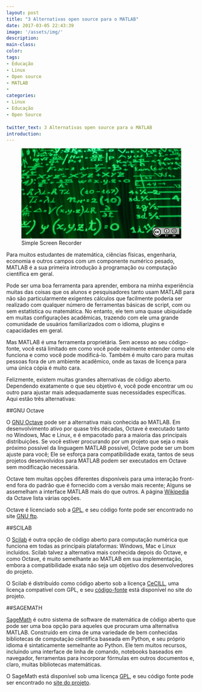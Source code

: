 ```yaml
---
layout: post
title: "3 Alternativas open source para o MATLAB"
date: 2017-03-05 22:43:39
image: '/assets/img/'
description:
main-class:
color:
tags:
- Educação
- Linux
- Open source
- MATLAB
- 
categories:
- Linux
- Educação
- Open Source

twitter_text: 3 Alternativas open source para o MATLAB
introduction:
---
```

<figure>
	<img src="/images/imagens/edu_math_formulas.png">
	<figcaption>Simple Screen Recorder</figcaption>
</figure>

Para muitos estudantes de matemática, ciências físicas, engenharia, economia e outros campos com um componente numérico pesado, MATLAB é a sua primeira introdução à programação ou computação científica em geral.

Pode ser uma boa ferramenta para aprender, embora na minha experiência muitas das coisas que os alunos e pesquisadores tanto usam MATLAB para não são particularmente exigentes cálculos que facilmente poderia ser realizado com qualquer número de ferramentas básicas de script, com ou sem estatística ou matemática. No entanto, ele tem uma quase ubiquidade em muitas configurações acadêmicas, trazendo com ele uma grande comunidade de usuários familiarizados com o idioma, plugins e capacidades em geral.

Mas MATLAB é uma ferramenta proprietária. Sem acesso ao seu código-fonte, você está limitado em como você pode realmente entender como ele funciona e como você pode modificá-lo. Também é muito caro para muitas pessoas fora de um ambiente acadêmico, onde as taxas de licença para uma única cópia é muito cara.

Felizmente, existem muitas grandes alternativas de código aberto. Dependendo exatamente o que seu objetivo é, você pode encontrar um ou outro para ajustar mais adequadamente suas necessidades específicas. Aqui estão três alternativas:

##GNU Octave

O [GNU Octave] pode ser a alternativa mais conhecida ao MATLAB. Em desenvolvimento ativo por quase três décadas, Octave é executado tanto no Windows, Mac e Linux, e é empacotado para a maioria das principais distribuições. Se você estiver procurando por um projeto que seja o mais próximo possível da linguagem MATLAB possível, Octave pode ser um bom ajuste para você; Ele se esforça para compatibilidade exata, tantos de seus projetos desenvolvidos para MATLAB podem ser executados em Octave sem modificação necessária.

Octave tem muitas opções diferentes disponíveis para uma interação front-end fora do padrão que é fornecido com a versão mais recente; Alguns se assemelham a interface MATLAB mais do que outros. A página [Wikipedia] da Octave lista várias opções.

Octave é licenciado sob a [GPL], e seu código fonte pode ser encontrado no site [GNU ftp].



##SCILAB


O [Scilab] é outra opção de código aberto para computação numérica que funciona em todas as principais plataformas: Windows, Mac e Linux incluídos. Scilab talvez a alternativa mais conhecida depois do Octave, e como Octave, é muito semelhante ao MATLAB em sua implementação, embora a compatibilidade exata não seja um objetivo dos desenvolvedores do projeto.

O Scilab é distribuído como código aberto sob a licença [CeCILL], uma licença compatível com GPL, e seu [código-fonte] está disponível no site do projeto.


##SAGEMATH

[SageMath] é outro sistema de software de matemática de código aberto que pode ser uma boa opção para aqueles que procuram uma alternativa MATLAB. Construído em cima de uma variedade de bem conhecidas bibliotecas de computação científica baseada em Python, e seu próprio idioma é sintaticamente semelhante ao Python. Ele tem muitos recursos, incluindo uma interface de linha de comando, notebooks baseados em navegador, ferramentas para incorporar fórmulas em outros documentos e, claro, muitas bibliotecas matemáticas.

O SageMath está disponível sob uma licença [GPL], e seu código fonte pode ser encontrado no [site do projeto].





[site do projeto]: http://www.sagemath.org/download-source.html
[código-fonte]: http://www.scilab.org/development/sources/previous
[CeCILL]: http://www.scilab.org/scilab/license
[Scilab]: http://www.scilab.org/
[GNU Octave]: https://www.gnu.org/software/octave/
[Wikipedia]: https://en.wikipedia.org/wiki/GNU_Octave
[GPL]: https://www.gnu.org/copyleft/gpl.html
[GNU ftp]: ftp://ftp.gnu.org/gnu/octave/
[SageMath]: http://www.sagemath.org/index.html




